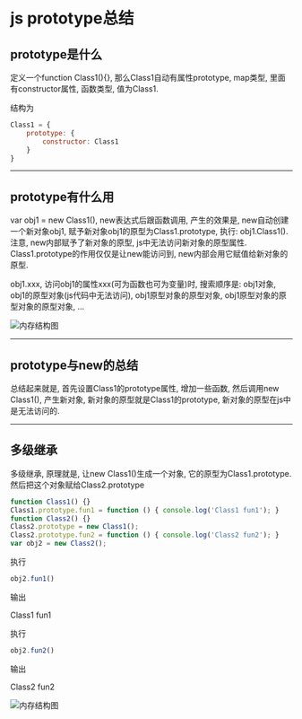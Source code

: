 # js prototype总结



## prototype是什么

定义一个function Class1(){}, 那么Class1自动有属性prototype, map类型, 里面有constructor属性, 函数类型, 值为Class1.

结构为

```js
Class1 = {
	prototype: {
		constructor: Class1
	}
}
```

------

## prototype有什么用

var obj1 = new Class1(), new表达式后跟函数调用, 产生的效果是, new自动创建一个新对象obj1, 赋予新对象obj1的原型为Class1.prototype, 执行: obj1.Class1(). 注意, new内部赋予了新对象的原型, js中无法访问新对象的原型属性. Class1.prototype的作用仅仅是让new能访问到, new内部会用它赋值给新对象的原型.

obj1.xxx, 访问obj1的属性xxx(可为函数也可为变量)时, 搜索顺序是: obj1对象, obj1的原型对象(js代码中无法访问), obj1原型对象的原型对象, obj1原型对象的原型对象的原型对象, ...

![内存结构图](pictures/395386c6e5bf531c00f52869af2cdf24df014126.png)


------


## prototype与new的总结

总结起来就是, 首先设置Class1的prototype属性, 增加一些函数, 然后调用new Class1(), 产生新对象, 新对象的原型就是Class1的prototype, 新对象的原型在js中是无法访问的.

------

## 多级继承

多级继承, 原理就是, 让new Class1()生成一个对象, 它的原型为Class1.prototype. 然后把这个对象赋给Class2.prototype

```js
function Class1() {}
Class1.prototype.fun1 = function () { console.log('Class1 fun1'); }
function Class2() {}
Class2.prototype = new Class1();
Class2.prototype.fun2 = function () { console.log('Class2 fun2'); }
var obj2 = new Class2();
```

执行

```js
obj2.fun1()
```

输出

Class1 fun1


执行

```js
obj2.fun2()
```

输出

Class2 fun2


![内存结构图](pictures/9057b73c7ee42dfefea4b16653247f0714fc533c.png)



